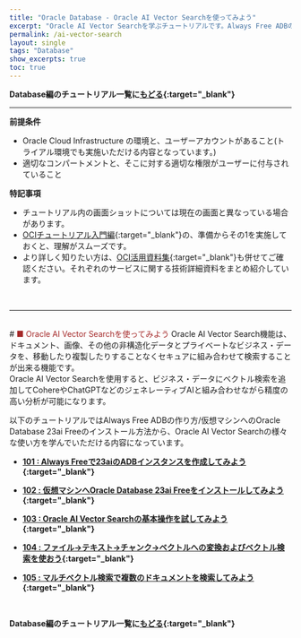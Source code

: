 ```yaml
---
title: "Oracle Database - Oracle AI Vector Searchを使ってみよう"
excerpt: "Oracle AI Vector Searchを学ぶチュートリアルです。Always Free ADBの作成から、様々な使い方までを一通り体験します。"
permalink: /ai-vector-search
layout: single
tags: "Database"
show_excerpts: true
toc: true
---
```


**Database編のチュートリアル一覧に[もどる](/ocitutorials/database/){:target="_blank"}**
<br/>

----
**前提条件**  
+ Oracle Cloud Infrastructure の環境と、ユーザーアカウントがあること(トライアル環境でも実施いただける内容となっています。)
+ 適切なコンパートメントと、そこに対する適切な権限がユーザーに付与されていること

**特記事項**  
+ チュートリアル内の画面ショットについては現在の画面と異なっている場合があります。
+ [OCIチュートリアル入門編](/ocitutorials/beginners/){:target="_blank"}の、準備からその1を実施しておくと、理解がスムーズです。  
+ より詳しく知りたい方は、[OCI活用資料集](https://oracle-japan.github.io/ocidocs/services/database/){:target="_blank"}も併せてご確認ください。それぞれのサービスに関する技術詳細資料をまとめ紹介しています。
<br/>

----

<br/>
# <span style="color: brown; ">■ Oracle AI Vector Searchを使ってみよう</span>
Oracle AI Vector Search機能は、ドキュメント、画像、その他の非構造化データとプライベートなビジネス・データを、移動したり複製したりすることなくセキュアに組み合わせて検索することが出来る機能です。
<br/>
Oracle AI Vector Searchを使用すると、ビジネス・データにベクトル検索を追加してCohereやChatGPTなどのジェネレーティブAIと組み合わせながら精度の高い分析が可能になります。
<br/>

以下のチュートリアルではAlways Free ADBの作り方/仮想マシンへのOracle Database 23ai Freeのインストール方法から、Oracle AI Vector Searchの様々な使い方を学んでいただける内容になっています。
<br/>

+ **[101 : Always Freeで23aiのADBインスタンスを作成してみよう](/ocitutorials/ai-vector-search/ai-vector101-always-free-adb/){:target="_blank"}**   

+ **[102 : 仮想マシンへOracle Database 23ai Freeをインストールしてみよう](/ocitutorials/ai-vector-search/ai-vector102-ai-vector-search-basics/){:target="_blank"}**   

+ **[103 : Oracle AI Vector Searchの基本操作を試してみよう](/ocitutorials/ai-vector-search/ai-vector103-basics/){:target="_blank"}**

+ **[104 : ファイル→テキスト→チャンク→ベクトルへの変換およびベクトル検索を使おう](/ocitutorials/ai-vector-search/ai-vector104-file-to-embedding/){:target="_blank"}** 

+ **[105 : マルチベクトル検索で複数のドキュメントを検索してみよう](/ocitutorials/ai-vector-search/ai-vector105-multi-vector-search/){:target="_blank"}**

<br/>


**Database編のチュートリアル一覧に[もどる](/ocitutorials/database/){:target="_blank"}**
<br/>